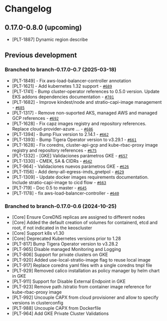 # Changelog

## 0.17.0-0.8.0 (upcoming)

* [PLT-1887] Dynamic region describe

## Previous development

### Branched to branch-0.17.0-0.7 (2025-03-18)
 
 * [PLT-1849]  -  Fix aws-load-balancer-controller annotation
 * [PLT-1621] -  Add kubernetes 1.32 support  - [`#689`](https://github.com/Stratio/kind/pull/689)
 * [PLT-1741] -  Bump cluster-operator references to 0.5.0 version. Update EKS addons dependencies documentation  - [`#701`](https://github.com/Stratio/kind/pull/701)
 * [PLT-1682] -  Improve kindest/node and stratio-capi-image management  - [`#685`](https://github.com/Stratio/kind/pull/685)
 * [PLT-1317] -  Remove non-suported AKS, managed AWS and managed GCP references  - [`#692`](https://github.com/Stratio/kind/pull/692)
 * [PLT-1628] -  Fix capz images registry and repository references. Replace cloud-provider-azure …  - [`#686`](https://github.com/Stratio/kind/pull/686)
 * [PLT-1394] -  Bump Flux version to 2.14.1  - [`#662`](https://github.com/Stratio/kind/pull/662)
 * [PLT-1393] -  Bump Tigera Operator version to v3.29.1  - [`#661`](https://github.com/Stratio/kind/pull/661)
 * [PLT-1628] -  Fix coredns, cluster-api-gcp and kube-rbac-proxy image registry and repository references  - [`#675`](https://github.com/Stratio/kind/pull/675)
 * [PLT-1332] -  [GKE] Validaciones parámetros GKE  - [`#657`](https://github.com/Stratio/kind/pull/657)
 * [PLT-1330] -  CMEK, SA & CIDRs  - [`#642`](https://github.com/Stratio/kind/pull/642)
 * [PLT-964] -  Validaciones nuevos parámetros GKE  - [`#626`](https://github.com/Stratio/kind/pull/626)
 * [PLT-1156] -  Add deny-all-egress-imds_gnetpol  - [`#629`](https://github.com/Stratio/kind/pull/629)
 * [PLT-1309] -  Update docker images requirements documentation. Include stratio-capi-image to cicd flow  - [`#663`](https://github.com/Stratio/kind/pull/663)
 * [PLT-719] -  Doc 0.5 to master  - [`#645`](https://github.com/Stratio/kind/pull/645)
 * [PLT-1178] -  fix aws-load-balancer-controller  - [`#640`](https://github.com/Stratio/kind/pull/640)

### Branched to branch-0.17.0-0.6 (2024-10-25)

* [Core] Ensure CoreDNS replicas are assigned to different nodes
* [Core] Added the default creation of volumes for containerd, etcd and root, if not indicated in the keoscluster
* [Core] Support k8s v1.30
* [Core] Deprecated Kubernetes versions prior to 1.28
* [PLT-817] Bump Tigera Operator version to v3.28.2
* [PLT-965] Disable managed Monitoring and Logging
* [PLT-806] Support for private clusters on GKE
* [PLT-920] Added use-local-stratio-image flag to reuse local image
* [PLT-917] Replace coredns yaml files with a single coredns tmpl file
* [PLT-929] Removed calico installation as policy manager by helm chart in GKE
* [PLT-911] Support for Disable External Endpoint in GKE
* [PLT-923] Remove path /stratio from container image reference for kube-rbac-proxy image
* [PLT-992] Uncouple CAPX from cloud provisioner and allow to specify versions in clusterconfig 
* [PLT-988] Uncouple CAPX from Dockerfile
* [PLT-964] Add GKE Private Cluster Validations



